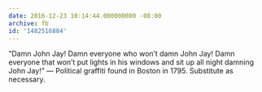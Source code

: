 ```yaml
---
date: 2016-12-23 10:14:44.000000000 -08:00
archive: fb
id: '1482516884'
---
```


“Damn John Jay! Damn everyone who won’t damn John Jay! Damn everyone that won’t put lights in his windows and sit up all night damning John Jay!” — Political graffiti found in Boston in 1795. Substitute as necessary.
